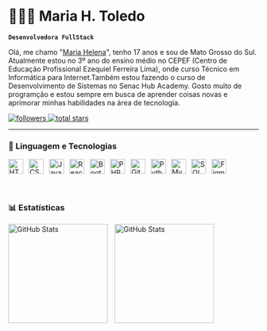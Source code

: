 # 👩🏽‍💻 Maria H. Toledo
**`Desenvolvedora FullStack`**

Olá, me chamo "[Maria Helena](https://www.instagram.com/mariah__toledo/)", tenho 17 anos e sou de Mato Grosso do Sul.
Atualmente estou no 3º ano do ensino médio no CEPEF (Centro de Educação Profissional Ezequiel Ferreira Lima), onde curso Técnico em Informática para Internet.Também estou fazendo o curso de Desenvolvimento de Sistemas no Senac Hub Academy. Gosto muito de programção e estou sempre em busca de aprender coisas novas e aprimorar minhas habilidades na área de tecnologia.

<p align="left">
    <a href="https://github.com/MariaH-Toledo?tab=followers">
        <img alt="followers" title="Me Siga no GitHub" 
             src="https://custom-icon-badges.demolab.com/github/followers/MariaH-Toledo?color=7953f5&labelColor=6c42f5&style=for-the-badge&logo=github&label=Seguidores&logoColor=white"/>
    </a>
    <a href="https://github.com/MariaH-Toledo?tab=repositories&sort=stargazers">
        <img alt="total stars" title="Total de Estrelas GitHub" 
             src="https://custom-icon-badges.demolab.com/github/stars/MariaH-Toledo?color=c7ab36&labelColor=c9a302&style=for-the-badge&logo=star&logoColor=white&label=Estrelas"/>
    </a>
</p>

---

### 🤖 Linguagem e Tecnologias

<img 
    title="HTML"
    aligh="left" 
    alt="HTML" 
    width="30px" 
    style="padding-right: 7px;" 
    src="https://cdn.jsdelivr.net/gh/devicons/devicon@latest/icons/html5/html5-original.svg"
/>
<img
    title="CSS"
    aligh="left" 
    alt="CSS" 
    width="30px" 
    style="padding-right: 7px;" 
    src="https://cdn.jsdelivr.net/gh/devicons/devicon@latest/icons/css3/css3-original.svg"
/>
<img 
    title="JavaScript"
    aligh="left" 
    alt="JavaScript" 
    width="30px" 
    style="padding-right: 7px;" 
    src="https://cdn.jsdelivr.net/gh/devicons/devicon@latest/icons/javascript/javascript-original.svg"
/>
<img 
    title="React Native"
    aligh="left" 
    alt="React Native" 
    width="30px" 
    style="padding-right: 7px;" 
    src="https://cdn.jsdelivr.net/gh/devicons/devicon@latest/icons/reactnative/reactnative-original.svg"
/>
<img 
    title="Bootstrap"
    aligh="left" 
    alt="Bootstrap" 
    width="30px" 
    style="padding-right: 7px;" 
    src="https://cdn.jsdelivr.net/gh/devicons/devicon@latest/icons/bootstrap/bootstrap-original.svg"
/>
<img 
    title="PHP"
    aligh="left" 
    alt="PHP" 
    width="30px" 
    style="padding-right: 7px;" 
    src="https://cdn.jsdelivr.net/gh/devicons/devicon@latest/icons/php/php-original.svg"
/>
<img 
    title="Git"
    aligh="left" 
    alt="Git" 
    width="30px" 
    style="padding-right: 7px;" 
    src="https://cdn.jsdelivr.net/gh/devicons/devicon@latest/icons/git/git-original.svg"
/>
<img 
    title="Python"
    aligh="left" 
    alt="Python" 
    width="30px" 
    style="padding-right: 7px;" 
    src="https://cdn.jsdelivr.net/gh/devicons/devicon@latest/icons/python/python-original.svg"
/>
<img 
    title="MySQL"
    aligh="left" 
    alt="MySQL" 
    width="30px" 
    style="padding-right: 7px;" 
    src="https://cdn.jsdelivr.net/gh/devicons/devicon@latest/icons/mysql/mysql-original.svg"
/>
<img 
    title="SQL"
    aligh="left" 
    alt="SQL" 
    width="30px" 
    style="padding-right: 7px;" 
    src="https://cdn.jsdelivr.net/gh/devicons/devicon@latest/icons/azuresqldatabase/azuresqldatabase-original.svg"
/>
<img 
    title="Figma"
    aligh="left" 
    alt="Figma" 
    width="30px" 
    style="padding-right: 7px;" 
    src="https://cdn.jsdelivr.net/gh/devicons/devicon@latest/icons/figma/figma-original.svg"
/>

<br/>

### 📊 Estatísticas

<img
    aligh="left" 
    alt="GitHub Stats" 
    height="200" 
    style="padding-right: 10px;"
    src="https://github-readme-stats.vercel.app/api?username=MariaH-Toledo&show_icons=true&theme=nightowl&include_all_commits=true&locale=pt-br"
/>
<img
    aligh="left" 
    alt="GitHub Stats" 
    height="200" 
    src="https://github-readme-stats.vercel.app/api/top-langs/?username=MariaH-Toledo&theme=nightowl&layout=compact&custom_title=Tecnologias&lang_count=6"
/>
